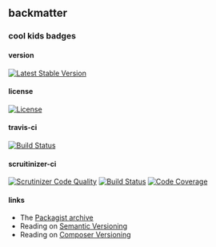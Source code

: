 
## backmatter

### cool kids badges

#### version

[![Latest Stable Version](https://poser.pugx.org/henderjon/chevron-widgets/v/stable.svg)](https://packagist.org/packages/henderjon/chevron-widgets)

#### license

[![License](https://poser.pugx.org/henderjon/chevron-widgets/license.svg)](https://packagist.org/packages/henderjon/chevron-widgets)

#### travis-ci

[![Build Status](https://travis-ci.org/henderjon/chevron.widgets.svg?branch=master)](https://travis-ci.org/henderjon/chevron.widgets)

#### scruitinizer-ci

[![Scrutinizer Code Quality](https://scrutinizer-ci.com/g/henderjon/chevron.widgets/badges/quality-score.png?b=master)](https://scrutinizer-ci.com/g/henderjon/chevron.widgets/?branch=master)
[![Build Status](https://scrutinizer-ci.com/g/henderjon/chevron.widgets/badges/build.png?b=master)](https://scrutinizer-ci.com/g/henderjon/chevron.widgets/build-status/master)
[![Code Coverage](https://scrutinizer-ci.com/g/henderjon/chevron.widgets/badges/coverage.png?b=master)](https://scrutinizer-ci.com/g/henderjon/chevron.widgets/?branch=master)

#### links

  - The [Packagist archive](https://packagist.org/packages/henderjon/chevron-widgets)
  - Reading on [Semantic Versioning](http://semver.org/)
  - Reading on [Composer Versioning](https://getcomposer.org/doc/01-basic-usage.md#package-versions)
